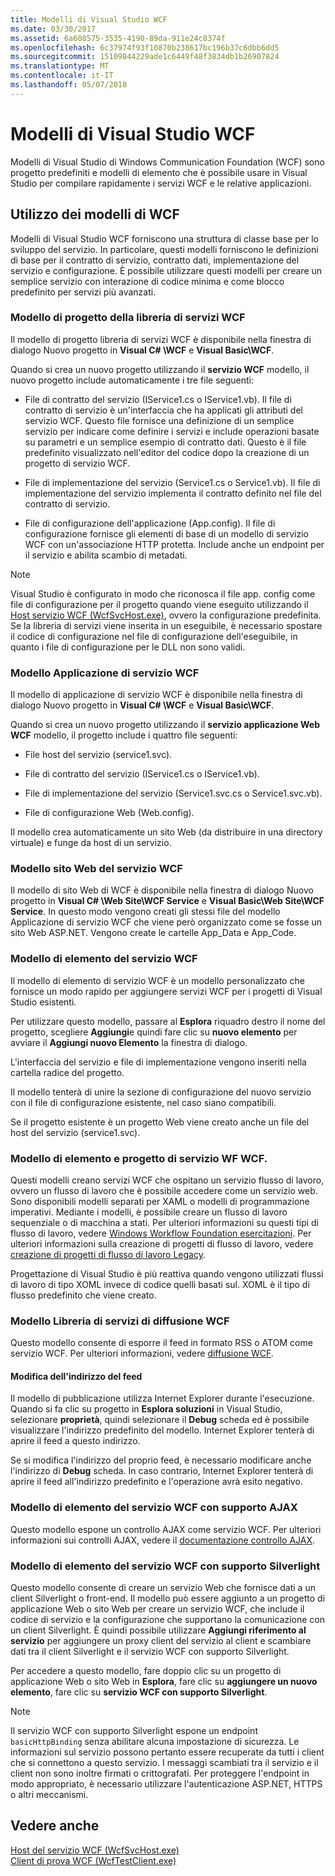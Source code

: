 ```yaml
---
title: Modelli di Visual Studio WCF
ms.date: 03/30/2017
ms.assetid: 6a608575-3535-4190-89da-911e24c8374f
ms.openlocfilehash: 6c37974f93f10870b238617bc196b37c6dbb6dd5
ms.sourcegitcommit: 15109844229ade1c6449f48f3834db1b26907824
ms.translationtype: MT
ms.contentlocale: it-IT
ms.lasthandoff: 05/07/2018
---
```

# <a name="wcf-visual-studio-templates"></a>Modelli di Visual Studio WCF
Modelli di Visual Studio di Windows Communication Foundation (WCF) sono progetto predefiniti e modelli di elemento che è possibile usare in Visual Studio per compilare rapidamente i servizi WCF e le relative applicazioni.  
  
## <a name="using-the-wcf-templates"></a>Utilizzo dei modelli di WCF  
 Modelli di Visual Studio WCF forniscono una struttura di classe base per lo sviluppo del servizio. In particolare, questi modelli forniscono le definizioni di base per il contratto di servizio, contratto dati, implementazione del servizio e configurazione. È possibile utilizzare questi modelli per creare un semplice servizio con interazione di codice minima e come blocco predefinito per servizi più avanzati.  
  
### <a name="wcf-service-library-project-template"></a>Modello di progetto della libreria di servizi WCF  
 Il modello di progetto libreria di servizi WCF è disponibile nella finestra di dialogo Nuovo progetto in **Visual C# \WCF** e **Visual Basic\WCF**.  
  
 Quando si crea un nuovo progetto utilizzando il **servizio WCF** modello, il nuovo progetto include automaticamente i tre file seguenti:  
  
-   File di contratto del servizio (IService1.cs o IService1.vb). Il file di contratto di servizio è un'interfaccia che ha applicati gli attributi del servizio WCF. Questo file fornisce una definizione di un semplice servizio per indicare come definire i servizi e include operazioni basate su parametri e un semplice esempio di contratto dati. Questo è il file predefinito visualizzato nell'editor del codice dopo la creazione di un progetto di servizio WCF.  
  
-   File di implementazione del servizio (Service1.cs o Service1.vb). Il file di implementazione del servizio implementa il contratto definito nel file del contratto di servizio.  
  
-   File di configurazione dell'applicazione (App.config). Il file di configurazione fornisce gli elementi di base di un modello di servizio WCF con un'associazione HTTP protetta. Include anche un endpoint per il servizio e abilita scambio di metadati.  
  
> [!NOTE]
>  Visual Studio è configurato in modo che riconosca il file app. config come file di configurazione per il progetto quando viene eseguito utilizzando il [Host servizio WCF (WcfSvcHost.exe)](../../../docs/framework/wcf/wcf-service-host-wcfsvchost-exe.md), ovvero la configurazione predefinita. Se la libreria di servizi viene inserita in un eseguibile, è necessario spostare il codice di configurazione nel file di configurazione dell'eseguibile, in quanto i file di configurazione per le DLL non sono validi.  
  
### <a name="wcf-service-application-template"></a>Modello Applicazione di servizio WCF  
 Il modello di applicazione di servizio WCF è disponibile nella finestra di dialogo Nuovo progetto in **Visual C# \WCF** e **Visual Basic\WCF**.  
  
 Quando si crea un nuovo progetto utilizzando il **servizio applicazione Web WCF** modello, il progetto include i quattro file seguenti:  
  
-   File host del servizio (service1.svc).  
  
-   File di contratto del servizio (IService1.cs o IService1.vb).  
  
-   File di implementazione del servizio (Service1.svc.cs o Service1.svc.vb).  
  
-   File di configurazione Web (Web.config).  
  
 Il modello crea automaticamente un sito Web (da distribuire in una directory virtuale) e funge da host di un servizio.  
  
### <a name="wcf-web-site-template"></a>Modello sito Web del servizio WCF  
 Il modello di sito Web di WCF è disponibile nella finestra di dialogo Nuovo progetto in **Visual C# \Web Site\WCF Service** e **Visual Basic\Web Site\WCF Service**. In questo modo vengono creati gli stessi file del modello Applicazione di servizio WCF che viene però organizzato come se fosse un sito Web ASP.NET. Vengono create le cartelle App_Data e App_Code.  
  
### <a name="wcf-service-item-template"></a>Modello di elemento del servizio WCF  
 Il modello di elemento di servizio WCF è un modello personalizzato che fornisce un modo rapido per aggiungere servizi WCF per i progetti di Visual Studio esistenti.  
  
 Per utilizzare questo modello, passare al **Esplora** riquadro destro il nome del progetto, scegliere **Aggiungi**e quindi fare clic su **nuovo elemento** per avviare il **Aggiungi nuovo Elemento** la finestra di dialogo.  
  
 L'interfaccia del servizio e file di implementazione vengono inseriti nella cartella radice del progetto.  
  
 Il modello tenterà di unire la sezione di configurazione del nuovo servizio con il file di configurazione esistente, nel caso siano compatibili.  
  
 Se il progetto esistente è un progetto Web viene creato anche un file del host del servizio (service1.svc).  
  
### <a name="wcf-wf-service-project-and-item-template"></a>Modello di elemento e progetto di servizio WF WCF.  
 Questi modelli creano servizi WCF che ospitano un servizio flusso di lavoro, ovvero un flusso di lavoro che è possibile accedere come un servizio web. Sono disponibili modelli separati per XAML o modelli di programmazione imperativi. Mediante i modelli, è possibile creare un flusso di lavoro sequenziale o di macchina a stati. Per ulteriori informazioni su questi tipi di flusso di lavoro, vedere [Windows Workflow Foundation esercitazioni](http://msdn.microsoft.com/library/e9705654-bd96-4b56-8d98-f1f118112d97). Per ulteriori informazioni sulla creazione di progetti di flusso di lavoro, vedere [creazione di progetti di flusso di lavoro Legacy](/visualstudio/workflow-designer/creating-legacy-workflow-projects).  
  
 Progettazione di Visual Studio è più reattiva quando vengono utilizzati flussi di lavoro di tipo XOML invece di codice quelli basati sul. XOML è il tipo di flusso predefinito che viene creato.  
  
### <a name="wcf-syndication-service-library-template"></a>Modello Libreria di servizi di diffusione WCF  
 Questo modello consente di esporre il feed in formato RSS o ATOM come servizio WCF. Per ulteriori informazioni, vedere [diffusione WCF](../../../docs/framework/wcf/feature-details/wcf-syndication.md).  
  
#### <a name="changing-the-address-of-the-feed"></a>Modifica dell'indirizzo del feed  
 Il modello di pubblicazione utilizza Internet Explorer durante l'esecuzione. Quando si fa clic su progetto in **Esplora soluzioni** in Visual Studio, selezionare **proprietà**, quindi selezionare il **Debug** scheda ed è possibile visualizzare l'indirizzo predefinito del modello. Internet Explorer tenterà di aprire il feed a questo indirizzo.  
  
 Se si modifica l'indirizzo del proprio feed, è necessario modificare anche l'indirizzo di **Debug** scheda. In caso contrario, Internet Explorer tenterà di aprire il feed all'indirizzo predefinito e l'operazione avrà esito negativo.  
  
### <a name="ajax-enabled-wcf-service-item-template"></a>Modello di elemento del servizio WCF con supporto AJAX  
 Questo modello espone un controllo AJAX come servizio WCF. Per ulteriori informazioni sui controlli AJAX, vedere il [documentazione controllo AJAX](http://go.microsoft.com/fwlink/?LinkId=96717).  
  
### <a name="silverlight-enabled-wcf-service-item-template"></a>Modello di elemento del servizio WCF con supporto Silverlight  
 Questo modello consente di creare un servizio Web che fornisce dati a un client Silverlight o front-end. Il modello può essere aggiunto a un progetto di applicazione Web o sito Web per creare un servizio WCF, che include il codice di servizio e la configurazione che supportano la comunicazione con un client Silverlight. È quindi possibile utilizzare **Aggiungi riferimento al servizio** per aggiungere un proxy client del servizio al client e scambiare dati tra il client Silverlight e il servizio WCF con supporto Silverlight.  
  
 Per accedere a questo modello, fare doppio clic su un progetto di applicazione Web o sito Web in **Esplora**, fare clic su **aggiungere un nuovo elemento**, fare clic su **servizio WCF con supporto Silverlight**.  
  
> [!NOTE]
>  Il servizio WCF con supporto Silverlight espone un endpoint `basicHttpBinding` senza abilitare alcuna impostazione di sicurezza. Le informazioni sul servizio possono pertanto essere recuperate da tutti i client che si connettono a questo servizio. I messaggi scambiati tra il servizio e il client non sono inoltre firmati o crittografati. Per proteggere l'endpoint in modo appropriato, è necessario utilizzare l'autenticazione ASP.NET, HTTPS o altri meccanismi.  
  
## <a name="see-also"></a>Vedere anche  
 [Host del servizio WCF (WcfSvcHost.exe)](../../../docs/framework/wcf/wcf-service-host-wcfsvchost-exe.md)  
 [Client di prova WCF (WcfTestClient.exe)](../../../docs/framework/wcf/wcf-test-client-wcftestclient-exe.md)
